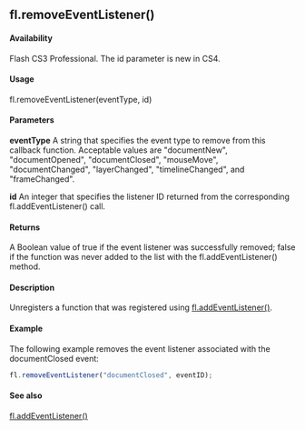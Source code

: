 ## fl.removeEventListener()

#### Availability

Flash CS3 Professional. The id parameter is new in CS4.

#### Usage

fl.removeEventListener(eventType, id)

#### Parameters

**eventType** A string that specifies the event type to remove from this callback function. Acceptable values are "documentNew", "documentOpened", "documentClosed", "mouseMove", "documentChanged", "layerChanged", "timelineChanged", and "frameChanged".

**id** An integer that specifies the listener ID returned from the corresponding fl.addEventListener() call.

#### Returns

A Boolean value of true if the event listener was successfully removed; false if the function was never added to the list with the fl.addEventListener() method.

#### Description

Unregisters a function that was registered using [fl.addEventListener()](../flash_object_(fl)/fl1.md).

#### Example

The following example removes the event listener associated with the documentClosed event:
```javascript
fl.removeEventListener("documentClosed", eventID);

```
#### See also

[fl.addEventListener()](../flash_object_(fl)/fl1.md)
